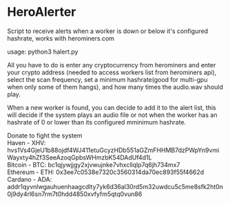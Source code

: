 # HeroAlerter
Script to receive alerts when a worker is down or below it's configured hashrate, works with herominers.com

usage:
python3 halert.py


All you have to do is enter any cryptocurrency from herominers and enter your crypto address (needed to access workers list from herominers api), select the scan frequency, set a minimum hashrate(good for multi-gpu when only some of them hangs), and how many times the audio.wav should play.

When a new worker is found, you can decide to add it to the alert list, this will decide if the system plays an audio file or not when the worker has an hashrate of 0 or lower than its configured mminimum hashrate.

Donate to fight the system</br>Haven - XHV: hvs1Vs4GjeU1b88ojdf4WJ411etuGcyzHDb551aGZmFHHMB7dzPWpYn9vmiWayxty4hZf3SeeAzoqGpbsWHmzbK54DAdUf4d1L</br>
Bitcoin - BTC: bc1qjywjjgy2xjvwujnke7vhxcllqlp7q6jh734mx7</br>
Ethereum - ETH: 0x3ee7c0538e7320c3560314da70ec893f55f4662d</br>
Cardano - ADA: addr1qyvnlwgauhuenhaagcdlty7yk6d36al30rd5m32uwdcu5c5me8sfk2ht0n0j9dy4rl6sn7rm7t0hdd4850xvfyfm5qtq0vun86

